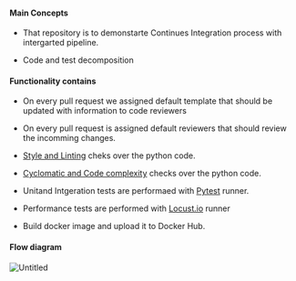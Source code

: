 #### Main Concepts

- That repository is to demonstarte Continues Integration process with intergarted pipeline.
 
- Code and test decomposition


#### Functionality contains

- On every pull request we assigned default template that should be updated with information to code reviewers

- On every pull request is assigned default reviewers that should review the incomming changes.

- [Style and Linting](https://flake8.pycqa.org/en/latest/) cheks over the python code.

- [Cyclomatic and Code complexity](https://pypi.org/project/xenon/)  checks over the python code.

- Unitand Intgeration tests are performaed with [Pytest](https://docs.pytest.org/en/6.2.x/) runner.

- Performance tests are performed with [Locust.io](https://locust.io/) runner

- Build docker image and upload it to Docker Hub. 

#### Flow diagram

![Untitled](https://user-images.githubusercontent.com/10487861/152150060-a989d6ab-a11a-42c8-a6a2-f2143ba1f684.jpg)
